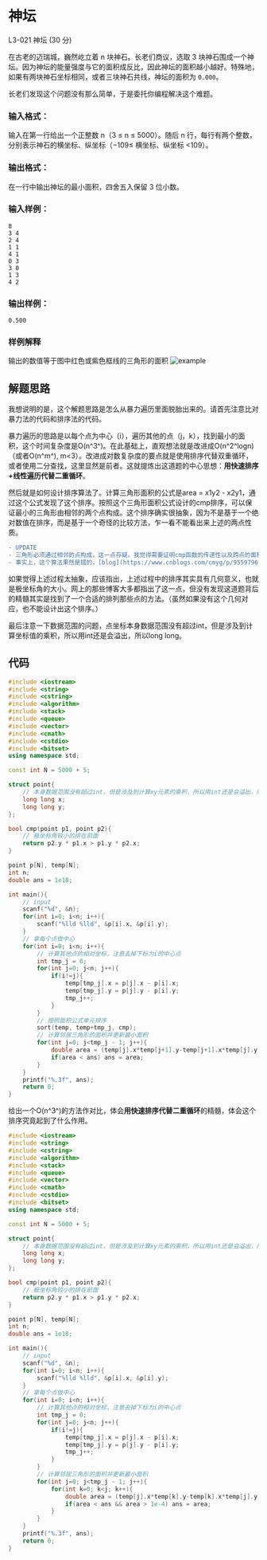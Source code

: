 # 神坛

L3-021  神坛  (30  分)

在古老的迈瑞城，巍然屹立着 n 块神石。长老们商议，选取 3 块神石围成一个神坛。因为神坛的能量强度与它的面积成反比，因此神坛的面积越小越好。特殊地，如果有两块神石坐标相同，或者三块神石共线，神坛的面积为  `0.000`。

长老们发现这个问题没有那么简单，于是委托你编程解决这个难题。

### 输入格式：

输入在第一行给出一个正整数 n（3  ≤  n  ≤  5000）。随后 n 行，每行有两个整数，分别表示神石的横坐标、纵坐标（−10​9​​≤  横坐标、纵坐标  <10​9​​）。

### 输出格式：

在一行中输出神坛的最小面积，四舍五入保留 3 位小数。

### 输入样例：

```
8
3 4
2 4
1 1
4 1
0 3
3 0
1 3
4 2

```

### 输出样例：

```
0.500

```

### 样例解释

输出的数值等于图中红色或紫色框线的三角形的面积
![example](https://images.ptausercontent.com/4939a7cd-cb83-40f1-a51e-82e894dabb8d.JPG)

## 解题思路

我想说明的是，这个解题思路是怎么从暴力遍历里面脱胎出来的。请首先注意比对暴力法的代码和排序法的代码。

暴力遍历的思路是以每个点为中心（i），遍历其他的点（j，k），找到最小的面积，这个时间复杂度是O(n^3^)。在此基础上，直观想法就是改进成O(n^2^logn)（或者O(n^m^), m<3）。改进成对数复杂度的要点就是使用排序代替双重循环，或者使用二分查找，这里显然是前者。这就提炼出这道题的中心思想：**用快速排序+线性遍历代替二重循环**。

然后就是如何设计排序算法了。计算三角形面积的公式是area = x1y2 - x2y1，通过这个公式发现了这个排序。按照这个三角形面积公式设计的cmp排序，可以保证最小的三角形由相邻的两个点构成。这个排序确实很抽象，因为不是基于一个绝对数值在排序，而是基于一个奇怪的比较方法，乍一看不能看出来上述的两点性质。

```diff
- UPDATE
- 三角形必须通过相邻的点构成，这一点存疑。我觉得需要证明cmp函数的传递性以及跨点的面积值确实大于相邻点，但这个命题不成立。保证找到最小三角形的implementation实际上是每个点轮流做中心的过程，但是不知道怎么证明正确性。
- 事实上，这个算法果然是错的，[blog](https://www.cnblogs.com/cmyg/p/9559796.html)给出了一个错误用例。但是思想可以借鉴。
```

如果觉得上述过程太抽象，应该指出，上述过程中的排序其实具有几何意义，也就是极坐标角的大小。网上的那些博客大多都指出了这一点，但没有发现这道题背后的精髓其实是找到了一个合适的排列那些点的方法。（虽然如果没有这个几何对应，也不能设计出这个排序。）

最后注意一下数据范围的问题，点坐标本身数据范围没有超过int，但是涉及到计算坐标值的乘积，所以用int还是会溢出，所以long long。

## 代码
```cpp
#include <iostream>
#include <string>
#include <cstring>
#include <algorithm>
#include <stack>
#include <queue>
#include <vector>
#include <cmath>
#include <cstdio>
#include <bitset>
using namespace std;

const int N = 5000 + 5;

struct point{
    // 本身数据范围没有超过int，但是涉及到计算xy元素的乘积，所以用int还是会溢出，所以ll。
    long long x;
    long long y;
};

bool cmp(point p1, point p2){
    // 极坐标角较小的排在前面
    return p2.y * p1.x > p1.y * p2.x;
}

point p[N], temp[N];
int n;
double ans = 1e18;

int main(){
    // input
    scanf("%d", &n);
    for(int i=0; i<n; i++){
        scanf("%lld %lld", &p[i].x, &p[i].y);
    }
    // 拿每个点做中心
    for(int i=0; i<n; i++){
        // 计算其他点的相对坐标，注意去掉下标为i的中心点
        int tmp_j = 0;
        for(int j=0; j<n; j++){
            if(i!=j){
                temp[tmp_j].x = p[j].x - p[i].x;
                temp[tmp_j].y = p[j].y - p[i].y;
                tmp_j++;
            }
        }
        // 按照面积公式单元排序
        sort(temp, temp+tmp_j, cmp);
        // 计算邻居三角形的面积并更新最小面积
        for(int j=0; j<tmp_j - 1; j++){
            double area = (temp[j].x*temp[j+1].y-temp[j+1].x*temp[j].y)*0.5;
            if(area < ans) ans = area;
        }
    }
    printf("%.3f", ans);
    return 0;
}
```
给出一个O(n^3^)的方法作对比，体会**用快速排序代替二重循环**的精髓，体会这个排序究竟起到了什么作用。
```cpp
#include <iostream>
#include <string>
#include <cstring>
#include <algorithm>
#include <stack>
#include <queue>
#include <vector>
#include <cmath>
#include <cstdio>
#include <bitset>
using namespace std;

const int N = 5000 + 5;

struct point{
    // 本身数据范围没有超过int，但是涉及到计算xy元素的乘积，所以用int还是会溢出，所以ll。
    long long x;
    long long y;
};

bool cmp(point p1, point p2){
    // 极坐标角较小的排在前面
    return p2.y * p1.x > p1.y * p2.x;
}

point p[N], temp[N];
int n;
double ans = 1e18;

int main(){
    // input
    scanf("%d", &n);
    for(int i=0; i<n; i++){
        scanf("%lld %lld", &p[i].x, &p[i].y);
    }
    // 拿每个点做中心
    for(int i=0; i<n; i++){
        // 计算其他点的相对坐标，注意去掉下标为i的中心点
        int tmp_j = 0;
        for(int j=0; j<n; j++){
            if(i!=j){
                temp[tmp_j].x = p[j].x - p[i].x;
                temp[tmp_j].y = p[j].y - p[i].y;
                tmp_j++;
            }
        }
        // 计算邻居三角形的面积并更新最小面积
        for(int j=0; j<tmp_j - 1; j++){
            for(int k=0; k<j; k++){
                double area = (temp[j].x*temp[k].y-temp[k].x*temp[j].y)*0.5;
                if(area < ans && area > 1e-4) ans = area;
            }
        }
    }
    printf("%.3f", ans);
    return 0;
}
```

